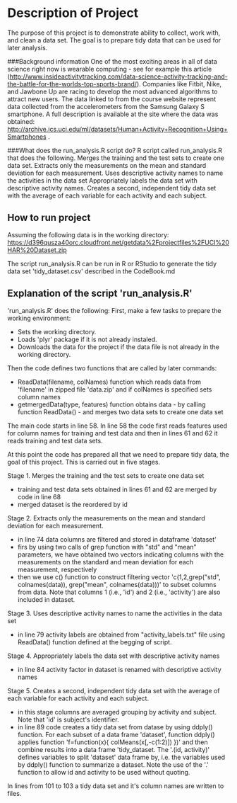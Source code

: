 Description of Project
=========================
The purpose of this project is to demonstrate ability to collect, work with, and clean a data set. The goal is to prepare tidy data that can be used for later analysis. 

###Background information
One of the most exciting areas in all of data science right now is wearable computing - see for example this article (http://www.insideactivitytracking.com/data-science-activity-tracking-and-the-battle-for-the-worlds-top-sports-brand/). Companies like Fitbit, Nike, and Jawbone Up are racing to develop the most advanced algorithms to attract new users. The data linked to from the course website represent data collected from the accelerometers from the Samsung Galaxy S smartphone. A full description is available at the site where the data was obtained: http://archive.ics.uci.edu/ml/datasets/Human+Activity+Recognition+Using+Smartphones .

###What does the run_analysis.R script do?
R script called run_analysis.R that does the following.  Merges the training and the test sets to create one data set. Extracts only the measurements on the mean and standard deviation for each measurement.  Uses descriptive activity names to name the activities in the data set Appropriately labels the data set with descriptive activity names.  Creates a second, independent tidy data set with the average of each variable for each activity and each subject.


## How to run project
Assuming the following data is in the working directory: 
https://d396qusza40orc.cloudfront.net/getdata%2Fprojectfiles%2FUCI%20HAR%20Dataset.zip 

The script run_analysis.R can be run in R or RStudio to generate the tidy data set 'tidy_dataset.csv' described in the CodeBook.md


## Explanation of the script 'run_analysis.R'

'run_analysis.R' does the following:
First, make a few tasks to prepare the working environment: 
* Sets the working directory.
* Loads 'plyr' package if it is not already instaled.
* Downloads the data for the project if the data file is not already in the working directory.

Then the code defines two functions that are called by later commands:
* ReadData(filename, colNames) function which reads data from 'filename' in zipped file 'data.zip' and if colNames is specified sets column names  
* getmergedData(type, features) function obtains data - by calling function ReadData() - and merges two data sets to create one data set

The main code starts in line 58. In line 58 the code first reads features used for column names for training and test data and then in lines 61 and 62 it reads training and test data sets.

At this point the code has prepared all that we need to prepare tidy data, the goal of this project. This is carried out in five stages. 

Stage 1. Merges the training and the test sets to create one data set
* training and test data sets obtained in lines 61 and 62 are merged by code in line 68
* merged dataset is the reordered by id

Stage 2. Extracts only the measurements on the mean and standard deviation for each measurement.
* in line 74 data columns are filtered and stored in dataframe 'dataset' 
* firs by using two calls of grep function with "std" and "mean" parameters, we have obtained two vectors indicating columns with the measurements on the standard and  mean deviation for each measurement, respectively
* then we use c() function to construct filtering vector 'c(1,2,grep("std", colnames(data)), grep("mean", colnames(data)))' to subset columns from data. Note that columns 1 (i.e., 'id') and 2 (i.e., 'activity') are also included in dataset.

Stage 3. Uses descriptive activity names to name the activities in the data set
* in line 79 activity labels are obtained from "activity_labels.txt" file using ReadData() function defined at the begging of script. 

Stage 4. Appropriately labels the data set with descriptive activity names
* in line 84 activity factor in dataset is renamed with descriptive activity names

Stage 5. Creates a second, independent tidy data set with the average of each variable for each activity and each subject.
* in this stage columns are averaged grouping by activity and subject. Note that 'id' is subject's identifier.
* in line 89 code creates a tidy data set from datase by using ddply() function. For each subset of a data frame 'dataset', function ddply() applies function 'f=function(x){ colMeans(x[,-c(1:2)]) })' and then combine results into a data frame 'tidy_dataset. The '.(id, activity)' defines variables to split 'dataset' data frame by, i.e. the variables used by ddply() function to summarize a dataset. Note the use of the '.' function to allow id and activity to be used without quoting.

In lines from 101 to 103 a tidy data set and it's column names are written to files.

